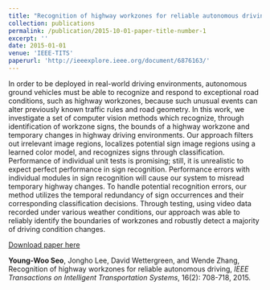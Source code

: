 ```yaml
---
title: "Recognition of highway workzones for reliable autonomous driving"
collection: publications
permalink: /publication/2015-10-01-paper-title-number-1
excerpt: ''
date: 2015-01-01
venue: 'IEEE-TITS'
paperurl: 'http://ieeexplore.ieee.org/document/6876163/'
---
```

In order to be deployed in real-world driving environments, autonomous ground vehicles must be able to recognize and respond to exceptional road conditions, such as highway workzones, because such unusual events can alter previously known traffic rules and road geometry. In this work, we investigate a set of computer vision methods which recognize, through identification of workzone signs, the bounds of a highway workzone and temporary changes in highway driving environments. Our approach filters out irrelevant image regions, localizes potential sign image regions using a learned color model, and recognizes signs through classification. Performance of individual unit tests is promising; still, it is unrealistic to expect perfect performance in sign recognition. Performance errors with individual modules in sign recognition will cause our system to misread temporary highway changes. To handle potential recognition errors, our method utilizes the temporal redundancy of sign occurrences and their corresponding classification decisions. Through testing, using video data recorded under various weather conditions, our approach was able to reliably identify the boundaries of workzones and robustly detect a majority of driving condition changes.

[Download paper here](http://ieeexplore.ieee.org/document/6876163/)

**Young-Woo Seo**, Jongho Lee, David Wettergreen, and Wende Zhang, Recognition of highway workzones for reliable autonomous driving, <i>IEEE Transactions on Intelligent Transportation Systems</i>, 16(2): 708-718, 2015. 